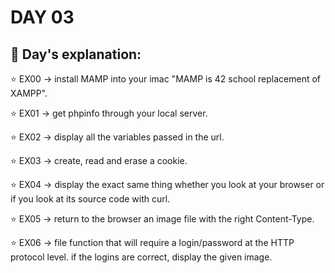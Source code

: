 # DAY 03

## :diamond_shape_with_a_dot_inside: **Day's explanation:**

⭐️ EX00 -> install MAMP into your imac "MAMP is 42 school replacement of XAMPP".

⭐️ EX01 -> get phpinfo through your local server.

⭐️ EX02 -> display all the variables passed in the url.

⭐️ EX03 -> create, read and erase a cookie.

⭐️ EX04 -> display the exact same thing whether you look at your browser or if you look at its source code with curl.

⭐️ EX05 -> return to the browser an image file with the right Content-Type.

⭐️ EX06 -> file function that will require a login/password at the HTTP protocol level. if the logins are correct, display the given image.
